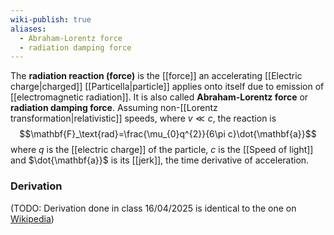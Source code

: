```yaml
---
wiki-publish: true
aliases:
  - Abraham-Lorentz force
  - radiation damping force
---
```

The **radiation reaction (force)** is the [[force]] an accelerating [[Electric charge|charged]] [[Particella|particle]] applies onto itself due to emission of [[electromagnetic radiation]]. It is also called **Abraham-Lorentz force** or **radiation damping force**. Assuming non-[[Lorentz transformation|relativistic]] speeds, where $v\ll c$, the reaction is
$$\mathbf{F}_\text{rad}=\frac{\mu_{0}q^{2}}{6\pi c}\dot{\mathbf{a}}$$
where $q$ is the [[electric charge]] of the particle, $c$ is the [[Speed of light]] and $\dot{\mathbf{a}}$ is its [[jerk]], the time derivative of acceleration.
### Derivation
(TODO: Derivation done in class 16/04/2025 is identical to the one on [Wikipedia](https://en.wikipedia.org/wiki/Abraham%E2%80%93Lorentz_force#Derivation))